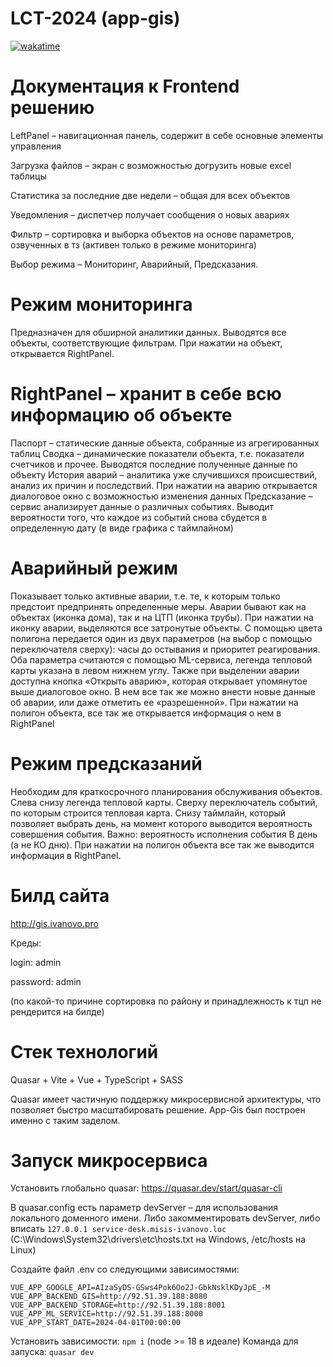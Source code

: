 # LCT-2024 (app-gis)

[![wakatime](https://wakatime.com/badge/user/f91e3133-70e3-471d-8d86-7670d93fecbf/project/90ccd0f7-9b95-4faf-a2c8-f8762e4fb947.svg)](https://wakatime.com/badge/user/f91e3133-70e3-471d-8d86-7670d93fecbf/project/90ccd0f7-9b95-4faf-a2c8-f8762e4fb947)


# Документация к Frontend решению

LeftPanel – навигационная панель, содержит в себе основные элементы управления

Загрузка файлов – экран с возможностью догрузить новые excel таблицы

Статистика за последние две недели – общая для всех объектов

Уведомления – диспетчер получает сообщения о новых авариях

Фильтр – сортировка и выборка объектов на основе параметров, озвученных в тз (активен только в режиме мониторинга)

Выбор режима – Мониторинг, Аварийный, Предсказания.



# Режим мониторинга

Предназначен для обширной аналитики данных. Выводятся все объекты, соответствующие фильтрам. При нажатии на объект, открывается RightPanel.


# RightPanel – хранит в себе всю информацию об объекте

Паспорт – статические данные объекта, собранные из агрегированных таблиц
Сводка – динамические показатели объекта, т.е. показатели счетчиков и прочее. Выводятся последние полученные данные по объекту
История аварий – аналитика уже случившихся происшествий, анализ их причин и последствий. При нажатии на аварию открывается диалоговое окно с возможностью изменения данных
Предсказание – сервис анализирует данные о различных событиях. Выводит вероятности того, что каждое из событий снова сбудется в определенную дату (в виде графика с таймлайном)


# Аварийный режим


Показывает только активные аварии, т.е. те, к которым только предстоит предпринять определенные меры. Аварии бывают как на объектах (иконка дома), так и на ЦТП (иконка трубы). При нажатии на иконку аварии, выделяются все затронутые объекты. С помощью цвета полигона передается один из двух параметров (на выбор с помощью переключателя сверху): часы до остывания и приоритет реагирования. Оба параметра считаются с помощью ML-сервиса, легенда тепловой карты указана в левом нижнем углу. Также при выделении аварии доступна кнопка «Открыть аварию», которая открывает упомянутое выше диалоговое окно. В нем все так же можно внести новые данные об аварии, или даже отметить ее «разрешенной».
При нажатии на полигон объекта, все так же открывается информация о нем в RightPanel


# Режим предсказаний

Необходим для краткосрочного планирования обслуживания объектов. Слева снизу легенда тепловой карты. Сверху переключатель событий, по которым строится тепловая карта. Снизу таймлайн, который позволяет выбрать день, на момент которого выводится вероятность совершения события. Важно: вероятность исполнения события В день (а не КО дню). При нажатии на полигон объекта все так же выводится информация в RightPanel.


# Билд сайта

http://gis.ivanovo.pro

Креды:

login: admin

password: admin

(по какой-то причине сортировка по району и принадлежность к тцп не рендерится на билде)

# Стек технологий

Quasar + Vite + Vue + TypeScript + SASS

Quasar имеет частичную поддержку микросервисной архитектуры, что позволяет быстро масштабировать решение. App-Gis был построен именно с таким заделом.


# Запуск микросервиса

Установить глобально quasar: https://quasar.dev/start/quasar-cli

В quasar.config есть параметр devServer – для использования локального доменного имени. Либо закомментировать devServer, либо вписать ```127.0.0.1 service-desk.misis-ivanovo.loc``` (C:\Windows\System32\drivers\etc\hosts.txt на Windows, /etc/hosts на Linux)

Создайте файл .env со следующими зависимостями:

```
VUE_APP_GOOGLE_API=AIzaSyDS-GSws4Pok6Oo2J-GbkNsklKDyJpE_-M
VUE_APP_BACKEND_GIS=http://92.51.39.188:8080
VUE_APP_BACKEND_STORAGE=http://92.51.39.188:8001
VUE_APP_ML_SERVICE=http://92.51.39.188:8000
VUE_APP_START_DATE=2024-04-01T00:00:00
```

Установить зависимости: ```npm i``` (node >= 18 в идеале)
Команда для запуска: ```quasar dev```

